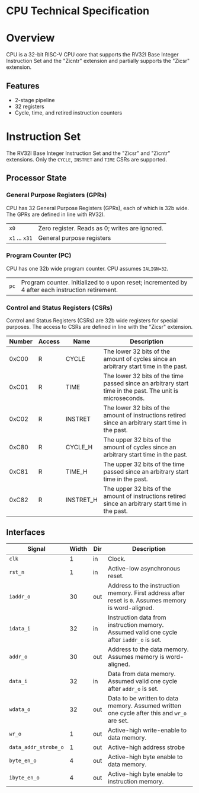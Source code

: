 # CPU Technical Specification

<!--Document based on https://github.com/lowRISC/opentitan/blob/master/hw/ip/otbn/README.md-->

# Overview

CPU is a 32-bit RISC-V CPU core that supports the RV32I Base Integer Instruction Set and the "Zicntr" extension and partially supports the "Zicsr" extension.

## Features

* 2-stage pipeline
* 32 registers
* Cycle, time, and retired instruction counters

<!--## Description-->
<!---->
<!--CPU is a simple processor that is compliant with the RV32I Base Integer Instruction Set and the "Zicsr" and "Zicntr" extensions.-->
<!---->
# Instruction Set

The RV32I Base Integer Instruction Set and the "Zicsr" and "Zicntr" extensions. Only the `CYCLE`, `INSTRET` and `TIME` CSRs are supported.

## Processor State

### General Purpose Registers (GPRs)

CPU has 32 General Purpose Registers (GPRs), each of which is 32b wide.
The GPRs are defined in line with RV32I.

<table>
  <tr>
    <td><code>x0</code></td>
    <td>Zero register. Reads as 0; writes are ignored.</td>
  </tr>
  <tr>
    <td><code>x1</code> ... <code>x31</code></td>
    <td>General purpose registers</td>
  </tr>
</table>

### Program Counter (PC)

CPU has one 32b wide program counter. CPU assumes `IALIGN=32`.

<table>
  <tr>
    <td><code>pc</code></td>
    <td>Program counter. Initialized to <code>0</code> upon reset; incremented by 4 after each instruction retirement.</td>
  </tr>
</table>


### Control and Status Registers (CSRs)

Control and Status Registers (CSRs) are 32b wide registers for special purposes.
The access to CSRs are defined in line with the "Zicsr" extension.

<table>
  <thead>
    <tr>
      <th>Number</th>
      <th>Access</th>
      <th>Name</th>
      <th>Description</th>
    </tr>
  </thead>
  <tbody>
    <tr>
      <td>0xC00</td>
      <td>R</td>
      <td>CYCLE</td>
      <td>
      The lower 32 bits of the amount of cycles since an arbitrary start time in the past.
      </td>
    </tr>
    <tr>
      <td>0xC01</td>
      <td>R</td>
      <td>TIME</td>
      <td>
      The lower 32 bits of the time passed since an arbitrary start time in the past. The unit is microseconds.
      </td>
    </tr>
    <tr>
      <td>0xC02</td>
      <td>R</td>
      <td>INSTRET</td>
      <td>
      The lower 32 bits of the amount of instructions retired since an arbitrary start time in the past.
      </td>
    </tr>
    <tr>
      <td>0xC80</td>
      <td>R</td>
      <td>CYCLE_H</td>
      <td>
      The upper 32 bits of the amount of cycles since an arbitrary start time in the past.
      </td>
    </tr>
    <tr>
      <td>0xC81</td>
      <td>R</td>
      <td>TIME_H</td>
      <td>
      The upper 32 bits of the time passed since an arbitrary start time in the past.
      </td>
    </tr>
    <tr>
      <td>0xC82</td>
      <td>R</td>
      <td>INSTRET_H</td>
      <td>
      The upper 32 bits of the amount of instructions retired since an arbitrary start time in the past.
      </td>
    </tr>
  </tbody>
</table>

## Interfaces

<table>
  <thead>
    <tr>
      <th>Signal</th>
      <th>Width</th>
      <th>Dir</th>
      <th>Description</th>
    </tr>
  </thead>
  <tbody>
    <tr>
      <td><code>clk</code></td>
      <td>1</td>
      <td>in</td>
      <td>
      Clock.
      </td>
    </tr>
    <tr>
      <td><code>rst_n</code></td>
      <td>1</td>
      <td>in</td>
      <td>
      Active-low asynchronous reset.
      </td>
    </tr>
    <tr>
      <td><code>iaddr_o</code></td>
      <td>30</td>
      <td>out</td>
      <td>
      Address to the instruction memory. First address after reset is <code>0</code>. Assumes memory is word-aligned.
      </td>
    </tr>
    <tr>
      <td><code>idata_i</code></td>
      <td>32</td>
      <td>in</td>
      <td>
      Instruction data from instruction memory. Assumed valid one cycle after <code>iaddr_o</code> is set.
      </td>
    </tr>
    <tr>
      <td><code>addr_o</code></td>
      <td>30</td>
      <td>out</td>
      <td>
      Address to the data memory. Assumes memory is word-aligned.
      </td>
    </tr>
    <tr>
      <td><code>data_i</code></td>
      <td>32</td>
      <td>in</td>
      <td>
      Data from data memory. Assumed valid one cycle after <code>addr_o</code> is set.
      </td>
    </tr>
    <tr>
      <td><code>wdata_o</code></td>
      <td>32</td>
      <td>out</td>
      <td>
      Data to be written to data memory. Assumed written one cycle after this and <code>wr_o</code> are set.
      </td>
    </tr>
    <tr>
      <td><code>wr_o</code></td>
      <td>1</td>
      <td>out</td>
      <td>
      Active-high write-enable to data memory.
      </td>
    </tr>
    <tr>
      <td><code>data_addr_strobe_o</code></td>
      <td>1</td>
      <td>out</td>
      <td>
      Active-high address strobe
      </td>
    </tr>
    <tr>
      <td><code>byte_en_o</code></td>
      <td>4</td>
      <td>out</td>
      <td>
      Active-high byte enable to data memory.
      </td>
    </tr>
    <tr>
      <td><code>ibyte_en_o</code></td>
      <td>4</td>
      <td>out</td>
      <td>
      Active-high byte enable to instruction memory.
      </td>
    </tr>
  </tbody>
</table>

